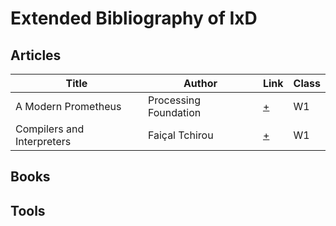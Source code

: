 # Extended Bibliography of IxD

## Articles
| Title | Author | Link | Class |
|-|-|-|-|
| A Modern Prometheus | Processing Foundation | [+](https://medium.com/processing-foundation/a-modern-prometheus-59aed94abe85) | W1 |
| Compilers and Interpreters | Faiçal Tchirou | [+](https://hackernoon.com/compilers-and-interpreters-3e354a2e41cf) | W1 |

## Books



## Tools
